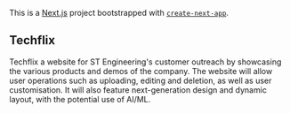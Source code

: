 This is a [Next.js](https://nextjs.org/) project bootstrapped with [`create-next-app`](https://github.com/vercel/next.js/tree/canary/packages/create-next-app).

## Techflix

Techflix a website for ST Engineering's customer outreach by showcasing the various products and demos of the company. The website will allow user operations such as uploading, editing and deletion, as well as user customisation. It will also feature next-generation design and dynamic layout, with the potential use of AI/ML.
